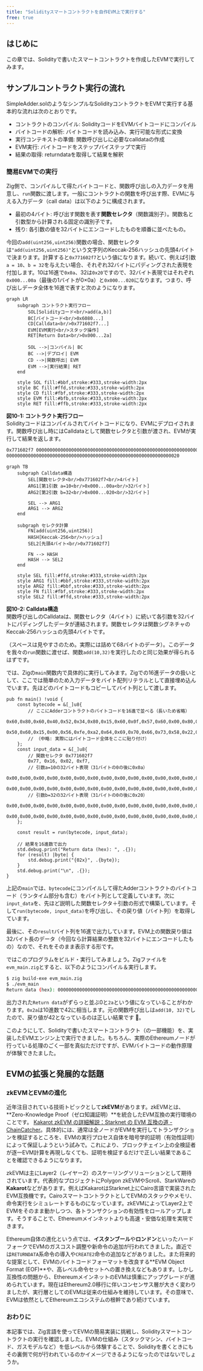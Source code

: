 ```yaml
---
title: "Solidityスマートコントラクトを自作EVM上で実行する"
free: true
---
```


## はじめに

この章では、Solidityで書いたスマートコントラクトを作成したEVMで実行してみます。

## サンプルコントラクト実行の流れ

SimpleAdder.solのようなシンプルなSolidityコントラクトをEVMで実行する基本的な流れは次のとおりです。

- コントラクトのコンパイル: SolidityコードをEVMバイトコードにコンパイル
- バイトコードの解析: バイトコードを読み込み、実行可能な形式に変換
- 実行コンテキストの準備: 関数呼び出しに必要なcalldataの作成
- EVM実行: バイトコードをステップバイステップで実行
- 結果の取得: returndataを取得して結果を解釈

### 簡易EVMでの実行

Zig側で、コンパイルして得たバイトコードと、関数呼び出しの入力データを用意し、`run`関数に渡します。一般にコントラクトの関数を呼び出す際、EVMに与える入力データ（call data）は以下のように構成されます。

- 最初の4バイト: 呼び出す関数を表す**関数セレクタ**（関数識別子）。関数名と引数型から計算される固定の識別子です。
- 残り: 各引数の値を32バイトにエンコードしたものを順番に並べたもの。

今回の`add(uint256,uint256)`関数の場合、関数セレクタは`"add(uint256,uint256)"`という文字列のKeccak-256ハッシュの先頭4バイトで決まります。計算すると`0x771602f7`という値になります。続いて、例えば引数`a = 10`、`b = 32`を与えたい場合、それぞれ32バイトにパディングされた表現を付加します。10は16進で`0x0a`、32は`0x20`ですので、32バイト表現ではそれぞれ`0x000...00a`（最後の1バイトが0×0a）と`0x000...020`になります。つまり、呼び出しデータ全体を16進で表すと次のようになります。

```mermaid
graph LR
    subgraph コントラクト実行フロー
        SOL[Solidityコード<br/>add(a,b)]
        BC[バイトコード<br/>0x6080...]
        CD[Calldata<br/>0x771602f7...]
        EVM[EVM実行<br/>スタック操作]
        RET[Return Data<br/>0x000...2a]
        
        SOL -->|コンパイル| BC
        BC -->|デプロイ| EVM
        CD -->|関数呼出| EVM
        EVM -->|実行結果| RET
    end
    
    style SOL fill:#bbf,stroke:#333,stroke-width:2px
    style BC fill:#ffd,stroke:#333,stroke-width:2px
    style CD fill:#fbf,stroke:#333,stroke-width:2px
    style EVM fill:#bfb,stroke:#333,stroke-width:2px
    style RET fill:#ffb,stroke:#333,stroke-width:2px
```

**図10-1: コントラクト実行フロー**  
Solidityコードはコンパイルされてバイトコードになり、EVMにデプロイされます。関数呼び出し時にはCalldataとして関数セレクタと引数が渡され、EVMが実行して結果を返します。

```bash
0x771602f7 000000000000000000000000000000000000000000000000000000000000000a
0000000000000000000000000000000000000000000000000000000000000020
```

```mermaid
graph TB
    subgraph Calldata構造
        SEL[関数セレクタ<br/>0x771602f7<br/>4バイト]
        ARG1[第1引数 a=10<br/>0x000...00a<br/>32バイト]
        ARG2[第2引数 b=32<br/>0x000...020<br/>32バイト]
        
        SEL --> ARG1
        ARG1 --> ARG2
    end
    
    subgraph セレクタ計算
        FN[add(uint256,uint256)]
        HASH[Keccak-256<br/>ハッシュ]
        SEL2[先頭4バイト<br/>0x771602f7]
        
        FN --> HASH
        HASH --> SEL2
    end
    
    style SEL fill:#ffd,stroke:#333,stroke-width:2px
    style ARG1 fill:#bbf,stroke:#333,stroke-width:2px
    style ARG2 fill:#bbf,stroke:#333,stroke-width:2px
    style FN fill:#fbf,stroke:#333,stroke-width:2px
    style SEL2 fill:#ffd,stroke:#333,stroke-width:2px
```

**図10-2: Calldata構造**  
関数呼び出しのCalldataは、関数セレクタ（4バイト）に続いて各引数を32バイトにパディングしたデータが連結されます。関数セレクタは関数シグネチャのKeccak-256ハッシュの先頭4バイトです。

（スペースは見やすさのため。実際には詰めて68バイトのデータ）。このデータを我々の`run`関数に渡せば、関数`add(10,32)`を実行したのと同じ効果が得られるはずです。

では、Zigの`main`関数内で具体的に実行してみます。Zigでの16進データの扱いとして、ここでは簡単のため入力データをバイト配列リテラルとして直接埋め込んでいます。先ほどのバイトコードもコピーしてバイト列として渡します。

```zig
pub fn main() !void {
    const bytecode = &[_]u8{
        // ここにAdderコントラクトのバイトコードを16進で並べる（長いため省略）
        0x60,0x80,0x60,0x40,0x52,0x34,0x80,0x15,0x60,0x0f,0x57,0x60,0x00,0x80,0xfd,0x5b,
        0x50,0x60,0x15,0x00,0x56,0xfe,0xa2,0x64,0x69,0x70,0x66,0x73,0x58,0x22,0x12,0x20,
        // （中略: 実際にはバイトコード全体をここに貼り付け）
    };
    const input_data = &[_]u8{
        // 関数セレクタ 0x771602f7
        0x77, 0x16, 0x02, 0xf7,
        // 引数a=10の32バイト表現（31バイトの0の後に0x0a）
        0x00,0x00,0x00,0x00,0x00,0x00,0x00,0x00,0x00,0x00,0x00,0x00,0x00,0x00,0x00,0x00,
        0x00,0x00,0x00,0x00,0x00,0x00,0x00,0x00,0x00,0x00,0x00,0x00,0x00,0x00,0x00,0x0a,
        // 引数b=32の32バイト表現（31バイトの0の後に0x20）
        0x00,0x00,0x00,0x00,0x00,0x00,0x00,0x00,0x00,0x00,0x00,0x00,0x00,0x00,0x00,0x00,
        0x00,0x00,0x00,0x00,0x00,0x00,0x00,0x00,0x00,0x00,0x00,0x00,0x00,0x00,0x00,0x20,
    };

    const result = run(bytecode, input_data);

    // 結果を16進数で出力
    std.debug.print("Return data (hex): ", .{});
    for (result) |byte| {
        std.debug.print("{02x}", .{byte});
    }
    std.debug.print("\n", .{});
}
```

上記の`main`では、`bytecode`にコンパイルして得たAdderコントラクトのバイトコード（ランタイム部分も含む）をバイト列として定義しています。次に`input_data`を、先ほど説明した関数セレクタ＋引数の形式で構築しています。そして`run(bytecode, input_data)`を呼び出し、その戻り値（バイト列）を取得しています。

最後に、その`result`バイト列を16進で出力しています。EVM上の関数戻り値は32バイト長のデータ（今回なら計算結果の整数を32バイトにエンコードしたもの）なので、それをそのまま表示する形です。

ではこのプログラムをビルド・実行してみましょう。Zigファイルを`evm_main.zig`とすると、以下のようにコンパイル＆実行します。

```bash
$ zig build-exe evm_main.zig
$ ./evm_main
Return data (hex): 000000000000000000000000000000000000000000000000000000000000002a
```

出力された`Return data`がずらっと並ぶ0と`2a`という値になっていることがわかります。`0x2a`は10進数で42に相当します。元の関数呼び出しは`add(10, 32)`でしたので、戻り値が42となっているのは正しい結果です 🎉。

このようにして、Solidityで書いたスマートコントラクト（の一部機能）を、実装したEVMエンジン上で実行できました。もちろん、実際のEthereumノードが行っている処理のごく一部を真似ただけですが、EVMバイトコードの動作原理が体験できたました。

## EVMの拡張と発展的な話題

### zkEVMとEVMの進化

近年注目されている技術トピックとして**zkEVM**があります。zkEVMとは、**Zero-Knowledge Proof（ゼロ知識証明）**を統合したEVM互換の実行環境のことです。 [Kakarot zkEVM の詳細解説：Starknet の EVM 互換の道 - ChainCatcher](https://www.chaincatcher.com/ja/article/2097197)。具体的には、通常は全ノードがEVMを実行してトランザクションを検証するところを、EVMの実行プロセス自体を暗号学的証明（有効性証明）によって保証しようという試みで。これにより、ブロックチェイン上の全検証者が逐一EVM計算を再現しなくても、証明を検証するだけで正しい結果であることを確認できるようになります。

zkEVMは主にLayer2（レイヤー2）のスケーリングソリューションとして期待されています。代表的なプロジェクトにPolygon zkEVMやScroll、StarkWareの**Kakarot**などがあります。例えばKakarotはStarknet上にCairo言語で実装されたEVM互換機です。CairoスマートコントラクトとしてEVMのスタックやメモリ、命令実行をシミュレートするものになっています。zkEVMによってLayer2上でEVMをそのまま動かしつつ、各トランザクションの有効性をロールアップします。そうすることで、Ethereumメインネットよりも高速・安価な処理を実現できます。

Ethereum自体の進化という点では、**イスタンブール**や**ロンドン**といったハードフォークでEVMのガスコスト調整や新命令の追加が行われてきました。直近では`RETURNDATA`系命令の導入や`CREATE2`命令の追加などがありました。また将来的な提案として、EVMのバイトコードフォーマットを改良する**EVM Object Format (EOF)**や、高レベル命令セットへの置き換えなどもあります。しかし互換性の問題から、EthereumメインネットのEVMは慎重にアップグレードが進められています。現在はEthereum2.0移行に伴いコンセンサス層が大きく変わりましたが、実行層としてのEVMは従来の仕組みを維持しています。その意味で、EVMは依然としてEthereumエコシステムの根幹であり続けています。

### おわりに

本記事では、Zig言語を使ってEVMの簡易実装に挑戦し、Solidityスマートコントラクトの実行を確認しました。EVMの仕組み（スタックマシン、バイトコード、ガスモデルなど）を低レベルから体験することで、Solidityを書くときにもその裏側で何が行われているのかイメージできるようになったのではないでしょうか。
